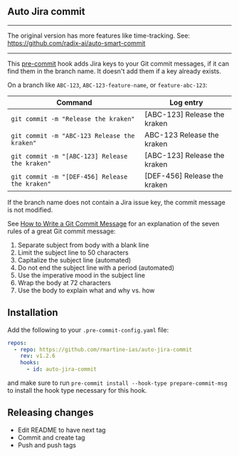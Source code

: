 ## Auto Jira commit

---

The original version has more features like time-tracking. See:
<https://github.com/radix-ai/auto-smart-commit>

---

This [pre-commit](https://pre-commit.com/) hook adds Jira keys to your Git
commit messages, if it can find them in the branch name. It doesn't add them if
a key already exists.

On a branch like `ABC-123`, `ABC-123-feature-name`, or `feature-abc-123`:

| Command | Log entry |
| ------- | --------- |
| `git commit -m "Release the kraken"` | [ABC-123] Release the kraken |
| `git commit -m "ABC-123 Release the kraken"` | ABC-123 Release the kraken |
| `git commit -m "[ABC-123] Release the kraken"` | [ABC-123] Release the kraken |
| `git commit -m "[DEF-456] Release the kraken"` | [DEF-456] Release the kraken |

If the branch name does not contain a Jira issue key, the commit message is not
modified.

See [How to Write a Git Commit
Message](https://chris.beams.io/posts/git-commit/) for an explanation of the
seven rules of a great Git commit message:

1. Separate subject from body with a blank line
2. Limit the subject line to 50 characters
3. Capitalize the subject line (automated)
4. Do not end the subject line with a period (automated)
5. Use the imperative mood in the subject line
6. Wrap the body at 72 characters
7. Use the body to explain what and why vs. how

## Installation

Add the following to your `.pre-commit-config.yaml` file:

```yaml
repos:
  - repo: https://github.com/rmartine-ias/auto-jira-commit
    rev: v1.2.6
    hooks:
      - id: auto-jira-commit
```

and make sure to run `pre-commit install --hook-type prepare-commit-msg` to
install the hook type necessary for this hook.

## Releasing changes

- Edit README to have next tag
- Commit and create tag
- Push and push tags
